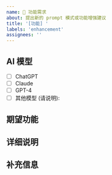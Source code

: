 ```yaml
---
name: 🚀 功能需求
about: 提出新的 prompt 模式或功能增强建议
title: '[功能] '
labels: 'enhancement'
assignees: ''
---
```


## AI 模型
<!-- 请选择您使用的 AI 模型 -->
- [ ] ChatGPT
- [ ] Claude
- [ ] GPT-4
- [ ] 其他模型 (请说明): 

## 期望功能
<!-- 简洁清晰地描述您想要实现的 prompt 模式 -->

## 详细说明
<!-- 请详细描述您的需求 -->
<!-- 例如：
     - 您需要什么样的输出格式？
     - 是否有特殊的限制条件？
     - 能否提供期望的输入/输出示例？
-->

## 补充信息
<!-- 添加任何其他上下文、截图或示例 -->